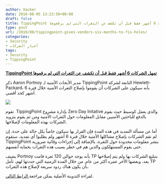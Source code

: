 ```yaml
---
author: Xacker
date: 2010-08-05 13:23:58+00:00
draft: false
title: TippingPoint تمهل الشركات 6 أشهر فقط قبل أن تكشف عن الثغرات التي لم يرقعوها
type: post
url: /2010/08/tippingpoint-gives-vendors-six-months-to-fix-holes/
categories:
- Security
- أخبار الشركات
tags:
- Security
- TippingPoint
---
```


**[TippingPoint تمهل الشركات 6 أشهر فقط قبل أن تكشف عن الثغرات التي لم يرقعوها](https://www.it-scoop.com/2010/08/TippingPoint-gives-vendors-six-months-to-fix-holes)**




ذكر Aaron Portnoy مدير الأبحاث الأمنية لـ TippingPoint التابعة لشركة Hewlett-Packard، بأنه سيكون على الشركات أن يقوموا بإصلاح الثغرات الأمنية خلال فترة 6 أشهر كحد أقصى.




[![](https://www.it-scoop.com/wp-content/uploads/2010/08/TippingPoint_logo.jpg)
](https://www.it-scoop.com/2010/08/TippingPoint-gives-vendors-six-months-to-fix-holes)


تقوم  TippingPoint بإدارة مشروع Zero Day Initative والذي يعمل كوسيط حيث يقوم بالدفع للباحثين الأمنيين مقابل المعلومات حول الثغرات الأمنية ومن ثم يقوم بتزويد الشركات بهذه المعلومات لإصلاحها.

أما عن مسألة التمديد في هذه المدة فإن القرار بها سيكون خاصاً بكل حالة على حدة. إن لم تقم الشركات بإصلاح مشاكلها الأمنية خلال فترة 6 أشهر ولم يطلبوا أي تمديد، ستقوم TippingPoint بنشر معلومات محدودة حول الثغرة، بالإضافة إلى إجراءات وقائية ضرورية حتى يقوم المستهلكون والذين هم في خطر بسبب هذه الثغرات بحماية أنفسهم.

يضيف Portnoy بأنه يوجد حوالي 120 ثغرة قامت TP بتبليغ الشركات بها ولم يتم إصلاحها بعد، وبعضها الآخر عمره أكثر من عام. من خلال المدة الزمنية التي حددتها لهم، تأمل TP بأن يكون هناك ردود سريعة لإصلاح هذه الثغرات.

لقراءة التدوينة الأصلية يمكن مراجعة[ الرابط التالي](http://dvlabs.tippingpoint.com/blog/2010/08/03/zdi-disclosure-changes).
